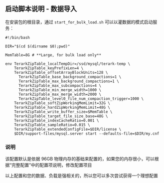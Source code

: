 ## 启动脚本说明 - 数据导入

在安装包的根目录，通过 `start_for_bulk_load.sh` 可以以灌数据的模式启动服务：

```
#!/bin/bash

DIR="$(cd $(dirname $0);pwd)"

MemTable=8G # **Large, for bulk load only**

env TerarkZipTable_localTempDir=/ssd/mysql/terark-temp \
    TerarkZipTable_keyPrefixLen=4 \
    TerarkZipTable_offsetArrayBlockUnits=128 \
	  TerarkZipTable_base_background_compactions=1 \
	  TerarkZipTable_max_background_compactions=1 \
	  TerarkZipTable_max_subcompactions=4 \
	  TerarkZipTable_min_merge_width=1000 \
	  TerarkZipTable_max_merge_width=2000 \
	  TerarkZipTable_level0_file_num_compaction_trigger=1000 \
    TerarkZipTable_softZipWorkingMemLimit=32G \
    TerarkZipTable_hardZipWorkingMemLimit=48G \
    TerarkZipTable_write_buffer_size=$MemTable \
    TerarkZipTable_target_file_size_base=48G \
    TerarkZipTable_indexCacheRatio=0.001 \
    TerarkZipTable_sampleRatio=0.015 \
    TerarkZipTable_extendedConfigFile=$DIR/license \
    $DIR/support-files/mysql.server start --defaults-file=$DIR/my.cnf
```

### 说明

该配置默认是依据 96GB 物理内存的基础来配置的，如果您的内存很小，可以根据“完整配置”中的配置项说明，修改配置项目

以上配置和您的数据、负载是强相关的，所以您可以多次尝试获得一个理想配置
